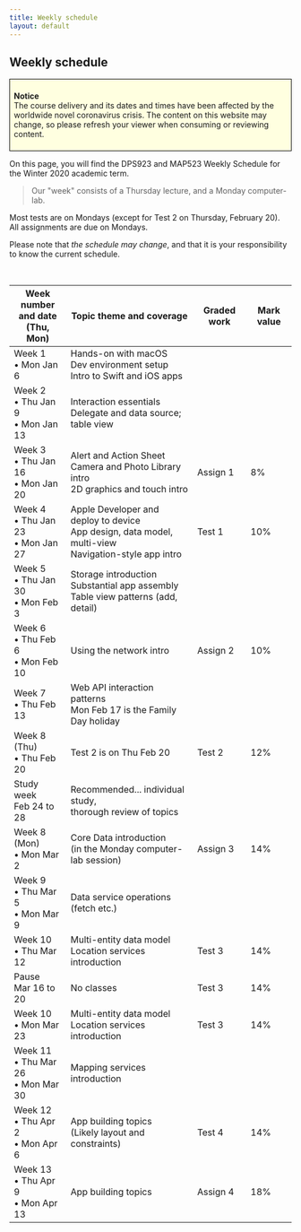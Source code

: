 ```yaml
---
title: Weekly schedule
layout: default
---
```


## Weekly schedule

<div style="background-color: lightyellow; border: 1px solid black; padding: 0.5em;">
<p><b>Notice</b><br>The course delivery and its dates and times have been affected by the worldwide novel coronavirus crisis. The content on this website may change, so please refresh your viewer when consuming or reviewing content.</p>
</div>

On this page, you will find the DPS923 and MAP523 Weekly Schedule for the Winter 2020 academic term.

> Our "week" consists of a Thursday lecture, and a Monday computer-lab. 

Most tests are on Mondays (except for Test 2 on Thursday, February 20).  
All assignments are due on Mondays.

Please note that *the schedule may change*, and that it is your responsibility to know the current schedule.

<br>

Week number<br>and date<br>(Thu, Mon) | Topic theme and coverage | Graded work | Mark value
--- | --- | --- | ---
Week 1<br>&bull; Mon Jan 6 | Hands-on with macOS<br>Dev environment setup<br>Intro to Swift and iOS apps | |
Week 2<br>&bull; Thu Jan 9<br>&bull; Mon Jan 13 | Interaction essentials<br>Delegate and data source; table view | |
Week 3<br>&bull; Thu Jan 16<br>&bull; Mon Jan 20 | Alert and Action Sheet<br>Camera and Photo Library intro<br>2D graphics and touch intro | Assign 1| 8%
Week 4<br>&bull; Thu Jan 23<br>&bull; Mon Jan 27 | Apple Developer and deploy to device<br>App design, data model, multi-view<br>Navigation-style app intro | Test 1 | 10%
Week 5<br>&bull; Thu Jan 30<br>&bull; Mon Feb 3 | Storage introduction<br>Substantial app assembly<br>Table view patterns (add, detail) | | 
Week 6<br>&bull; Thu Feb 6<br>&bull; Mon Feb 10 | Using the network intro | Assign 2 | 10%
Week 7<br>&bull; Thu Feb 13 | Web API interaction patterns<br>Mon Feb 17 is the Family Day holiday | | 
Week 8 (Thu)<br>&bull; Thu Feb 20 | Test 2 is on Thu Feb 20 | Test 2 | 12%
Study week<br>Feb 24 to 28 | Recommended... individual study,<br>thorough review of topics | |
Week 8 (Mon)<br>&bull; Mon Mar 2 | Core Data introduction<br>(in the Monday computer-lab session) | Assign 3 | 14% | 
Week 9<br>&bull; Thu Mar 5<br>&bull; Mon Mar 9 | Data service operations (fetch etc.) | |
Week 10<br>&bull; Thu Mar 12 | Multi-entity data model<br>Location services introduction | Test 3 | 14%
Pause<br>Mar 16 to 20 | No classes | Test 3 | 14%
Week 10<br>&bull; Mon Mar 23 | Multi-entity data model<br>Location services introduction | Test 3 | 14%
Week 11<br>&bull; Thu Mar 26<br>&bull; Mon Mar 30 | Mapping services introduction | | 
Week 12<br>&bull; Thu Apr 2<br>&bull; Mon Apr 6 | App building topics<br>(Likely layout and constraints) | Test 4 | 14%
Week 13<br>&bull; Thu Apr 9<br>&bull; Mon Apr 13 | App building topics | Assign 4 | 18% | 

<br>
